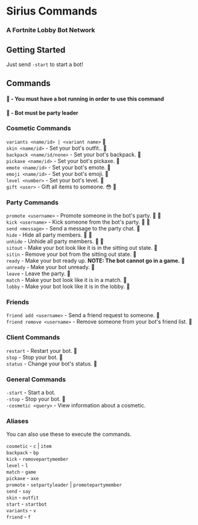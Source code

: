# Sirius Commands
### A Fortnite Lobby Bot Network

## Getting Started
Just send `-start` to start a bot!

## Commands

#### :link: - You must have a bot running in order to use this command
#### :crown: - Bot must be party leader

### Cosmetic Commands

`variants <name/id> | <variant name>` :link:  
`skin <name/id>` - Set your bot's outfit.. :link:  
`backpack <name/id/none>` - Set your bot's backpack. :link:  
`pickaxe <name/id>` - Set your bot's pickaxe. :link:  
`emote <name/id>` - Set your bot's emote. :link:  
`emoji <name/id>` - Set your bot's emoji. :link:  
`level <number>` - Set your bot's level. :link:  
`gift <user>` - Gift all items to someone. 😳 :link:

### Party Commands

`promote <username>` - Promote someone in the bot's party. :link: :crown:  
`kick <username>` - Kick someone from the bot's party. :link: :crown:  
`send <message>` - Send a message to the party chat. :link:  
`hide` - Hide all party members. :link: :crown:  
`unhide` - Unhide all party members. :link: :crown:  
`sitout` - Make your bot look like it is in the sitting out state. :link:  
`sitin` - Remove your bot from the sitting out state. :link:  
`ready` - Make your bot ready up. **NOTE: The bot __cannot__ go in a game.** :link:  
`unready` - Make your bot unready. :link:  
`leave` - Leave the party. :link:  
`match` - Make your bot look like it is in a match. :link:  
`lobby` - Make your bot look like it is in the lobby. :link:  

### Friends
`friend add <username>` - Send a friend request to someone. :link:  
`friend remove <username>` - Remove someone from your bot's friend list. :link:  

### Client Commands
`restart` - Restart your bot. :link:  
`stop` - Stop your bot. :link:  
`status` - Change your bot's status. :link:

### General Commands

`-start` - Start a bot.  
`-stop` - Stop your bot. :link:  
`-cosmetic <query>` - View information about a cosmetic.

### Aliases
You can also use these to execute the commands.

`cosmetic` - `c` | `item`  
`backpack` - `bp`  
`kick` - `removepartymember`  
`level` - `l`  
`match` - `game`  
`pickaxe` - `axe`  
`promote` - `setpartyleader` | `promotepartymember`  
`send` - `say`  
`skin` - `outfit`  
`start` - `startbot`  
`variants` - `v`  
`friend` - `f`
